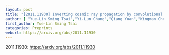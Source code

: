 ```yaml
---
layout: post
title: "[2011.11930] Inverting cosmic ray propagation by convolutional neural networks"
author: [ "Yue-Lin Sming Tsai","Yi-Lun Chung","Qiang Yuan","Kingman Cheung" ]
first_author: Yue-Lin Sming Tsai
categories: Preprints
weburl: https://arxiv.org/abs/2011.11930
---
```


2011.11930: https://arxiv.org/abs/2011.11930

